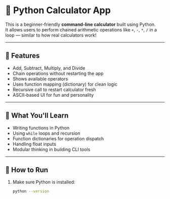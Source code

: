# 🧮 Python Calculator App

This is a beginner-friendly **command-line calculator** built using Python.  
It allows users to perform chained arithmetic operations like `+`, `-`, `*`, `/` in a loop — similar to how real calculators work!

---

## 📌 Features

- Add, Subtract, Multiply, and Divide
- Chain operations without restarting the app
- Shows available operators
- Uses function mapping (dictionary) for clean logic
- Recursive call to restart calculator fresh
- ASCII-based UI for fun and personality

---

## 🧠 What You'll Learn

- Writing functions in Python
- Using `while` loops and recursion
- Function dictionaries for operation dispatch
- Handling float inputs
- Modular thinking in building CLI tools

---

## 🚀 How to Run

1. Make sure Python is installed:
   ```bash
   python --version

